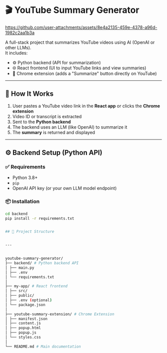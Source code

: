 # 🎬 YouTube Summary Generator



https://github.com/user-attachments/assets/8e4a2135-459e-4378-a96d-1982c2aa1b3a


A full-stack project that summarizes YouTube videos using AI (OpenAI or other LLMs).  
It includes:

- ⚙️ Python backend (API for summarization)
- 🌐 React frontend (UI to input YouTube links and view summaries)
- 🧩 Chrome extension (adds a "Summarize" button directly on YouTube)

---



## 🧠 How It Works

1. User pastes a YouTube video link in the **React app** or clicks the **Chrome extension**
2. Video ID or transcript is extracted
3. Sent to the **Python backend**
4. The backend uses an LLM (like OpenAI) to summarize it
5. The **summary** is returned and displayed

---

## ⚙️ Backend Setup (Python API)

### ✅ Requirements

- Python 3.8+
- `pip`
- OpenAI API key (or your own LLM model endpoint)

### 📦 Installation

```bash
cd backend
pip install -r requirements.txt


## 📁 Project Structure


---


youtube-summary-generator/
├── backend/ # Python backend API
│ ├── main.py
│ ├── .env
│ └── requirements.txt
│
├── my-app/ # React frontend
│ ├── src/
│ ├── public/
│ ├── .env (optional)
│ └── package.json
│
├── youtube-summary-extension/ # Chrome Extension
│ ├── manifest.json
│ ├── content.js
│ ├── popup.html
│ ├── popup.js
│ └── styles.css
│
└── README.md # Main documentation
